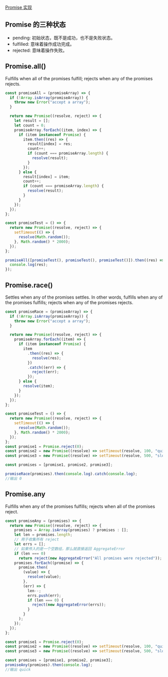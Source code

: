 [Promise 实现](./promise-code.md)

## Promise 的三种状态

- pending: 初始状态，既不是成功，也不是失败状态。
- fulfilled: 意味着操作成功完成。
- rejected: 意味着操作失败。

## Promise.all()

Fulfills when all of the promises fulfill; rejects when any of the promises rejects.

```js
const promiseAll = (promiseArray) => {
  if (!Array.isArray(promiseArray)) {
    throw new Error("accept a array");
  }

  return new Promise((resolve, reject) => {
    let result = [];
    let count = 0;
    promiseArray.forEach((item, index) => {
      if (item instanceof Promise) {
        item.then((res) => {
          result[index] = res;
          count++;
          if (count === promiseArray.length) {
            resolve(result);
          }
        });
      } else {
        result[index] = item;
        count++;
        if (count === promiseArray.length) {
          resolve(result);
        }
      }
    });
  });
};

const promiseTest = () => {
  return new Promise((resolve, reject) => {
    setTimeout(() => {
      resolve(Math.random());
    }, Math.random() * 2000);
  });
};

promiseAll([promiseTest(), promiseTest(), promiseTest()]).then((res) => {
  console.log(res);
});
```

## Promise.race()

Settles when any of the promises settles. In other words, fulfills when any of the promises fulfills; rejects when any of the promises rejects.

```js
const promiseRace = (promiseArray) => {
  if (!Array.isArray(promiseArray)) {
    throw new Error("accept a array");
  }

  return new Promise((resolve, reject) => {
    promiseArray.forEach((item) => {
      if (item instanceof Promise) {
        item
          .then((res) => {
            resolve(res);
          })
          .catch((err) => {
            reject(err);
          });
      } else {
        resolve(item);
      }
    });
  });
};

const promiseTest = () => {
  return new Promise((resolve, reject) => {
    setTimeout(() => {
      resolve(Math.random());
    }, Math.random() * 2000);
  });
};
const promise1 = Promise.reject(0);
const promise2 = new Promise((resolve) => setTimeout(resolve, 100, "quick"));
const promise3 = new Promise((resolve) => setTimeout(resolve, 500, "slow"));

const promises = [promise1, promise2, promise3];

promiseRace(promises).then(console.log).catch(console.log);
//输出 0
```

## Promise.any

Fulfills when any of the promises fulfills; rejects when all of the promises reject.

```js
const promiseAny = (promises) => {
  return new Promise((resolve, reject) => {
    promises = Array.isArray(promises) ? promises : [];
    let len = promises.length;
    // 用于收集所有 reject
    let errs = [];
    // 如果传入的是一个空数组，那么就直接返回 AggregateError
    if (len === 0)
      return reject(new AggregateError("All promises were rejected"));
    promises.forEach((promise) => {
      promise.then(
        (value) => {
          resolve(value);
        },
        (err) => {
          len--;
          errs.push(err);
          if (len === 0) {
            reject(new AggregateError(errs));
          }
        }
      );
    });
  });
};

const promise1 = Promise.reject(0);
const promise2 = new Promise((resolve) => setTimeout(resolve, 100, "quick"));
const promise3 = new Promise((resolve) => setTimeout(resolve, 500, "slow"));

const promises = [promise1, promise2, promise3];
promiseAny(promises).then(console.log);
//输出 quick
```
